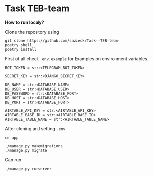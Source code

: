# Task TEB-team

**How to run localy?**

Clone the repository using
```
git clone https://github.com/sazzeck/Task--TEB-team-
poetry shell
poetry install
```

First of all check `.env.example` for Examples on environment variables.

```
BOT_TOKEN = str:<TELEGRAM_BOT_TOKEN>

SECRET_KEY = str:<DJANGO_SECRET_KEY>

DB_NAME = str:<DATABASE_NAME>
DB_USER = str:<DATABASE_USER>
DB_PASSWORD = str:<DATABASE_PORT>
DB_HOST = str:<DATABASE_HOST>
DB_PORT = str:<DATABASE_PORT>

AIRTABLE_API_KEY = str:<AIRTABLE_API_KEY>
AIRTABLE_BASE_ID = str:<AIRTABLE_BASE_ID>
AIRTABLE_TABLE_NAME = str:<AIRTABLE_TABLE_NAME>
```


After cloning and setting `.env`
```
cd app

./manage.py makemigrations
./manage.py migrate
```

Can run
```
./manage.py runserver
```
